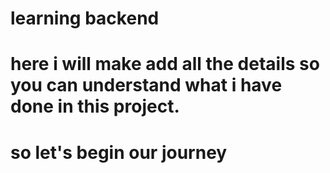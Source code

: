 # learning backend 
# here i will make add all the details so you can understand what i have done in this project. 

# so let's begin our journey